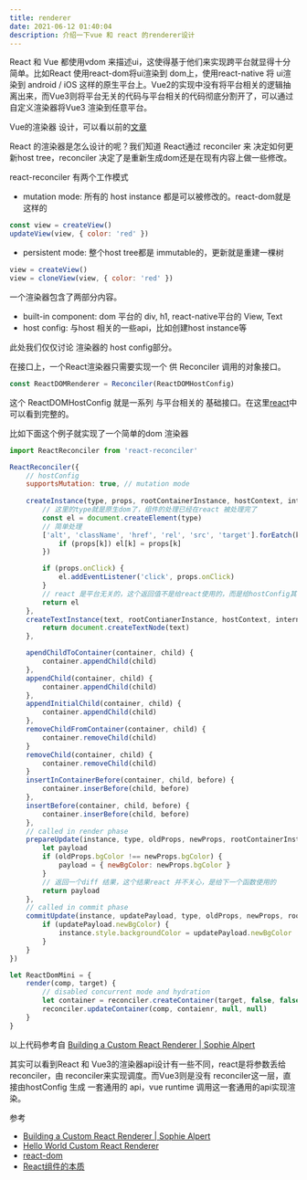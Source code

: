 ```yaml
---
title: renderer
date: 2021-06-12 01:40:04
description: 介绍一下vue 和 react 的renderer设计
---
```


React 和 Vue 都使用vdom 来描述ui，这使得基于他们来实现跨平台就显得十分简单。比如React 使用react-dom将ui渲染到 dom上，使用react-native 将 ui渲染到 android / iOS 这样的原生平台上。<!-- more -->Vue2的实现中没有将平台相关的逻辑抽离出来，而Vue3则将平台无关的代码与平台相关的代码彻底分割开了，可以通过自定义渲染器将Vue3 渲染到任意平台。

Vue的渲染器 设计，可以看以前的[文章](https://colgin.github.io/2020/11/14/vue3-renderer/#more)

React 的渲染器是怎么设计的呢？我们知道 React通过 reconciler 来 决定如何更新host tree，reconciler 决定了是重新生成dom还是在现有内容上做一些修改。

react-reconciler 有两个工作模式

- mutation mode: 所有的 host instance 都是可以被修改的。react-dom就是这样的

```jsx
const view = createView()
updateView(view, { color: 'red' })
```

- persistent mode: 整个host tree都是 immutable的，更新就是重建一棵树

```jsx
view = createView()
view = cloneView(view, { color: 'red' })
```

一个渲染器包含了两部分内容。

- built-in component: dom 平台的 div, h1, react-native平台的 View, Text
- host config: 与host 相关的一些api，比如创建host instance等

此处我们仅仅讨论 渲染器的 host config部分。

在接口上，一个React渲染器只需要实现一个 供 Reconciler 调用的对象接口。

```jsx
const ReactDOMRenderer = Reconciler(ReactDOMHostConfig)
```

这个 ReactDOMHostConfig 就是一系列 与平台相关的 基础接口。在这里[react](https://github.com/facebook/react/blob/master/packages/react-reconciler/src/forks/ReactFiberHostConfig.custom.js)中可以看到完整的。

比如下面这个例子就实现了一个简单的dom 渲染器

```jsx
import ReactReconciler from 'react-reconciler'

ReactReconciler({
	// hostConfig
	supportsMutation: true, // mutation mode
	
	createInstance(type, props, rootContainerInstance, hostContext, internalInstanceHandle) {
		// 这里的type就是原生dom了，组件的处理已经在react 被处理完了
		const el = document.createElement(type)
		// 简单处理
		['alt', 'className', 'href', 'rel', 'src', 'target'].forEatch(k => {
			if (props[k]) el[k] = props[k]
		})

		if (props.onClick) {
			el.addEventListener('click', props.onClick)
		}
		// react 是平台无关的，这个返回值不是给react使用的，而是给hostConfig其他函数用的
		return el
	},
	createTextInstance(text, rootContianerInstance, hostContext, internalInstanceHandle) {
		return document.createTextNode(text)
	},

	apendChildToContainer(container, child) {
		container.appendChild(child)
	},
	appendChild(container, child) {
		container.appendChild(child)
	},
	appendInitialChild(container, child) {
		container.appendChild(child)
	},
	removeChildFromContainer(container, child) {
		container.removeChild(child)
	}
	removeChild(container, child) {
		container.removeChild(child)
	}
	insertInContainerBefore(container, child, before) {
		container.inserBefore(child, before)
	},
	insertBefore(container, child, before) {
		container.inserBefore(child, before)
	},
	// called in render phase
	prepareUpdate(instance, type, oldProps, newProps, rootContainerInstance, currentHostContext) {
		let payload
		if (oldProps.bgColor !== newProps.bgColor) {
			payload = { newBgColor: newProps.bgColor }
		}
		// 返回一个diff 结果，这个结果react 并不关心，是给下一个函数使用的
		return payload
	},
	// called in commit phase
	commitUpdate(instance, updatePayload, type, oldProps, newProps, rootContainerInstance, currentHostContext) {
		if (updatePayload.newBgColor) {
			instance.style.backgroundColor = updatePayload.newBgColor
		}
	}
})

let ReactDomMini = {
	render(comp, target) {
		// disabled concurrent mode and hydration
		let container = reconciler.createContainer(target, false, false)
		reconciler.updateContainer(comp, contaienr, null, null)
	}
}
```

以上代码参考自 [Building a Custom React Renderer | Sophie Alpert](youtube.com/watch?v=CGpMlWVcHok)

其实可以看到React 和 Vue3的渲染器api设计有一些不同，react是将参数丢给 reconciler，由 reconciler来实现调度。而Vue3则是没有 reconciler这一层，直接由hostConfig 生成 一套通用的 api，vue runtime 调用这一套通用的api实现渲染。

参考

- [Building a Custom React Renderer | Sophie Alpert](youtube.com/watch?v=CGpMlWVcHok)
- [Hello World Custom React Renderer](https://agent-hunt.medium.com/hello-world-custom-react-renderer-9a95b7cd04bc)
- [react-dom](ttps://github.com/facebook/react/blob/master/packages/react-dom/src/client/ReactDOMHostConfig.js)
- [React组件的本质](https://saul-mirone.github.io/zh-hans/the-essence-of-react-component/)
